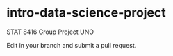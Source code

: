 # intro-data-science-project
STAT 8416 Group Project UNO

Edit in your branch and submit a pull request.
